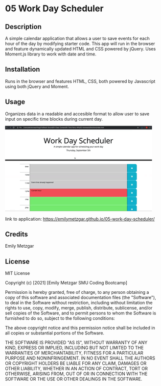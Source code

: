 # 05 Work Day Scheduler

## Description
A simple calendar application that allows a user to save events for each hour of the day by modifying starter code. This app will run in the browser and feature dynamically updated HTML and CSS powered by jQuery. Uses Moment.js library to work with date and time.

## Installation

Runs in the browser and features HTML, CSS, both powered by Javascript using both jQuery and Moment. 

## Usage

Organizes data in a readable and accesible format to allow user to save input on specific time blocks during current day. 

![A screenshot of the application](./assets/images/screenshot.gif)

link to application: https://emilymetzgar.github.io/05-work-day-scheduler/

## Credits

Emily Metzgar

## License

MIT License

Copyright (c) [2021] [Emily Metzgar SMU Coding Bootcamp]

Permission is hereby granted, free of charge, to any person obtaining a copy
of this software and associated documentation files (the "Software"), to deal
in the Software without restriction, including without limitation the rights
to use, copy, modify, merge, publish, distribute, sublicense, and/or sell
copies of the Software, and to permit persons to whom the Software is
furnished to do so, subject to the following conditions:

The above copyright notice and this permission notice shall be included in all
copies or substantial portions of the Software.

THE SOFTWARE IS PROVIDED "AS IS", WITHOUT WARRANTY OF ANY KIND, EXPRESS OR
IMPLIED, INCLUDING BUT NOT LIMITED TO THE WARRANTIES OF MERCHANTABILITY,
FITNESS FOR A PARTICULAR PURPOSE AND NONINFRINGEMENT. IN NO EVENT SHALL THE
AUTHORS OR COPYRIGHT HOLDERS BE LIABLE FOR ANY CLAIM, DAMAGES OR OTHER
LIABILITY, WHETHER IN AN ACTION OF CONTRACT, TORT OR OTHERWISE, ARISING FROM,
OUT OF OR IN CONNECTION WITH THE SOFTWARE OR THE USE OR OTHER DEALINGS IN THE
SOFTWARE.
